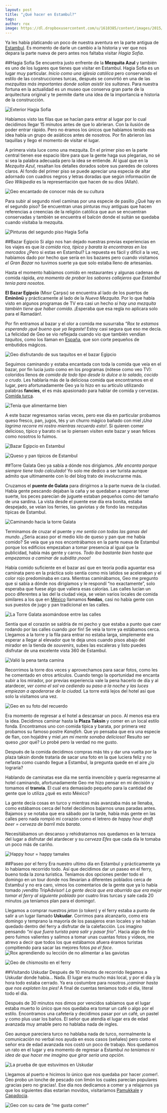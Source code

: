 ```yaml
---
layout: post
title: "¿Qué hacer en Estambul?"
tags: 
author: rox
image: https://dl.dropboxusercontent.com/u/1610385/content/images/2015/02/Caminando-hacia-la-torre-Galata-1.jpg
---
```

Ya les había platicando un poco de nuestra aventura en la parte antigua de [Estambul](/tag/estambul). Es momento de darle un cambio a la historia y ver que nos depara la parte nueva de pero antes nos faltaba visitar *Hagia Sofia*.

##Hagia Sofia
Se encuentra justo enfrente de la **Mezquita Azul** y también es uno de los lugares que tienes que visitar en Estambul. Hagia Sofia es un lugar muy particular. *Inicio como una iglesia católica* pero conservando el estilo de las construcciones turcas, después se convirtió en una de las *mezquitas más importantes donde solían asistir los sultanes*. Para nuestra fortuna en la actualidad es un museo que conserva gran parte de la arquitectura original y te permite darte una idea de la importancia e historia de la construcción. 

![Exterior Hagia Sofia](https://dl.dropboxusercontent.com/u/1610385/content/images/2015/02/Exterior-Hagia-Sofia.jpg)

Habíamos visto las filas que se hacían para entrar al lugar por lo cual decidimos llegar 15 minutos antes de que lo abrieran. Con la ilusión de poder entrar rápido. Pero no éramos los únicos que habíamos tenido esa idea  había un grupo de asiáticos antes de nosotros. Por fin abrieron las taquillas y llego el momento de visitar el lugar. 

A primera vista luce como una mezquita. En el primer piso en la parte central tienen ese espacio libre para que la gente haga sus plegarias, no sé si sea la palabra adecuada pero la idea se entiende. Al igual que en la *Mezquita Azul*, resaltan los detalles dorados sobre sus paredes de colores claros. Al fondo del primer piso se puede apreciar una especia de altar adornado con cuadros negros y letras doradas que según información de *Geo Wikipedia* es la representación que hacen de su dios (Allah).  

![Geo encantado de conocer más de su cultura](https://dl.dropboxusercontent.com/u/1610385/content/images/2015/02/Geo-encantado-de-conocer-m-s-de-su-cultura.jpg)

Para subir al segundo nivel caminas por una especie de pasillo ¿Qué hay en el segundo piso? Se encuentran unas pinturas muy antiguas que hacen referencias a creencias de la religión católica que aun se encuentran conservadas y también se encuentra el balcón donde el sultán se quedaba cuando visitaba la mezquita.

![Pinturas del segundo piso Hagia Sofia ](https://dl.dropboxusercontent.com/u/1610385/content/images/2015/02/Pinturas-del-segundo-piso-Hagia-Sofia.jpg)

##Bazar Egipcio
Si algo nos han dejado nuestras previas experiencias en los viajes es que *la comida rica, típica y barata la encontraras en los mercados* ¿Pero si estas en Estambul? La repuesta es fácil y difícil a la vez, habíamos dado por hecho que sería en los bazares pero cuando visitamos *el Gran Bazar* no tuvimos suerte ya que solo estaba lleno de artesanías. 

Hasta el momento habíamos comido en restaurantes y algunas cadenas de comida rápida, *era momento de probar los sabores callejeros que Estambul tenia para nosotos.* 

**El Bazar Egipcio** (Mısır Çarşısı) se encuentra al lado de los puertos de **Eminönü** y prácticamente al lado de la *Nueva Mezquita*. Por lo que había visto en algunos programas de TV era casi un hecho *si hay una mezquita también tiene que haber comida*. ¡Esperaba que esa regla no aplicara solo para el Ramadán!. 

Por fin entramos al bazar y el olor a comida me susurraba *“Rox te estamos esperando ¡qué bueno que ya llegaste!* Estoy casi segura que eso me decía. La felicidad de Geo se vio reflejada cuando vio que también vendían *taquitos*, como los llaman en [España](/tag/espana), que son corte pequeños de embutidos mágicos.

![Geo disfrutando de sus taquitos en el bazar Egipcio](https://dl.dropboxusercontent.com/u/1610385/content/images/2015/02/Geo-disfrutando-de-sus-taquitos-en-el-bazar-Egipcio.jpg)

Seguimos caminando y estaba encantada con toda la comida que veía en el bazar, por fin lucia justo como en los programas (nótese como veo TV): coloridos llenos de *comida de todo tipo desde lo dulce a lo salado, cocido o crudo.* Les hablaría más de la deliciosa comida que encontramos en el lugar, pero afortunadamente Geo ya lo hizo en su artículo utilizando palabras **fancies**, el es más apasionado para hablar de comida y cervezas. [Comida turca](/kebap-o-comida-turca/). 

![Tenía que alimentarme bien](https://dl.dropboxusercontent.com/u/1610385/content/images/2015/02/Ten-a-que-alimentarme-bien.jpg)

A este bazar regresamos varias veces, pero ese día en particular probamos queso fresco, pan, jugos, tés y un churro mágico bañado con miel *¡Una lagrima recorre mi rostro mientras recuerdo esto!*. Si quieren comer delicioso, típico y barato ni se lo piensen visiten este bazar y sean felices como nosotros lo fuimos.

![Bazar Egipcio en Estambul](https://dl.dropboxusercontent.com/u/1610385/content/images/2015/02/2014-12-20-11-32-51.jpg)

![Queso y pan típicos de Estambul](https://dl.dropboxusercontent.com/u/1610385/content/images/2015/02/comida-bazar.jpg)

##Torre Galata
Geo ya sabía a dónde nos dirigíamos. *¡Me encanta porque siempre tiene todo calculado!* Yo solo me dedico a ser turista aunque admito que ultimamente con lo del blog trato de involucrarme más. 

Cruzamos el **puente de Galata** para dirigirnos a la parte nueva de la ciudad. Había gente pescando dejaban la  caña y se quedaban a esperar tener suerte, los peces parecían de juguete estaban pequeños como del tamaño de una sardina. La vista desde el puente ese día era bonita, estaba despejado, se veían los ferries, las gaviotas y de fondo las mezquitas típicas de Estambul.

![Caminando hacia la torre Galata](https://dl.dropboxusercontent.com/u/1610385/content/images/2015/02/Caminando-hacia-la-torre-Galata.jpg)

Terminamos de cruzar el puente y *me sentía con todas las ganas del mundo*. ¿Seria  acaso por el medio kilo de queso y pan que me había comido? Se veía que ya nos encontrábamos en la parte nueva de Estambul porque los edificios empezaban a tomar presencia al igual que la publicidad, había más gente y carros. *Todo iba bastante bien hasta que empezamos a caminar de subidita ¡nooo!* 

Había comido suficiente en el bazar así que en teoría podía aguantar esa caminata pero en la práctica solo sentía como mis latidos se aceleraban y el color rojo predominaba en cara. Mientras caminábamos, Geo me pregunto que si sabía a dónde nos dirigíamos y le respondí “no exactamente”, solo esperaba que fuese algo que valiera esas calorías. Las calles lucían un poco diferentes a las del la ciudad vieja, se veían varios locales de comida similares a los que en [México](/tag/mexico) llamamos **fondas**, casi no había gente con sus puestos de jugo y pan tradicional en las calles.

![La Torre Galata asomándose entre las calles](https://dl.dropboxusercontent.com/u/1610385/content/images/2015/02/2014-12-20-12-24-31.jpg)

Sentía que el corazón se saldría de mi pecho y que estaba a punto que caer rodando por las calles cuando ¡por fin! Se veía la torre ya estábamos cerca. Llegamos a la torre y la fila para entrar no estaba larga, simplemente era esperar a llegar al elevador que te deja unos cuando pisos abajo del mirador en la tienda de *souvenirs*, subes las escaleras y listo puedes disfrutar de una excelente vista 360 de Estambul. 

![Valió la pena tanta camina](https://dl.dropboxusercontent.com/u/1610385/content/images/2015/02/Vista-desde-la-torre.jpg)

Recorrimos la torre dos veces y aprovechamos para sacar fotos, como les he comentado en otros artículos. Cuando tengo la oportunidad me encanta subir a los mirador, por previas experiencia vale la pena hacerlo de día y al atardecer, *ver como el sol va cediendo su paso a la noche y las luces empiezan a apoderarse de la ciudad*. La torre está lejos del hotel así que solo la visitamos una vez.

![Geo en su foto del recuerdo](https://dl.dropboxusercontent.com/u/1610385/content/images/2015/02/2014-12-20-12-41-24.jpg)

Era momento de regresar a el hotel a descansar un poco. Al menos esa era la idea. Decidimos caminar hasta la **Plaza Taksin** y comer en un local estilo fonda. Encontramos uno con comida típica y barata, por primera vez probamos su famoso postre *Kanafeh*. Que yo pensaba que era una especie de flan, con hojaldre y miel *¡en mi mente sonaba delicioso!* Resulto ser queso ¿por qué? Lo probé pero la verdad no me gusto. 

Después de la comida decidimos compras más tés y dar una vuelta por la plaza taksin donde trataría de sacar una foto en la que luciera feliz y no nefasta como cuando llegue a Estambul, la pregunta quede en el aire ¿lo lograría?

Hablando de caminatas ese día me sentía invencible y quería regresarme al hotel caminando, afortunadamente Geo me hizo pensar en mi decisión y tomamos el **tranvía**. El cual era demasiado pequeño para la cantidad de gente que lo utiliza ¿qué es esto México? 

La gente decía cosas en turco y mientras más avanzaba más se llenaba, como estábamos cerca del hotel decidimos bajarnos unas paradas antes. Bajamos y se notaba que era sábado por la tarde, había más gente en las calles pero nada rompió mi corazón como el letrero de *happy hour draft beer = cerveza de barril más barata*. 

Necesitábamos un descanso y rehidratarnos nos quedamos en la terraza del lugar a disfrutar del atardecer y su *cerveza Efes* que cada día le tomaba un poco más de cariño.

![Happy hour = happy tamales](https://dl.dropboxusercontent.com/u/1610385/content/images/2015/02/2014-12-20-15-34-38.jpg)

##Paseo por el ferry
Era nuestro ultimo día en Estambul y prácticamente ya lo habíamos recorrido todo. Así que decidimos dar un paseo en el ferry, bueno toda la zona turistica. Teníamos dos opciones perder todo el domingo en un tour donde nos llevarían a diferentes poblados cerca de Estambul y no era caro, vimos los comentarios de la gente que ya lo había tomado ¡vendito TripAdvisor! *La gente decía que era aburrido que era mejor tomar el ferry al siguiente poblado* por cuatro liras turcas y sale cada 20 minutos ¡ya teníamos plan para el domingo!. 

Llegamos a comprar nuestros *jeton* (o token) y el ferry estaba a punto de salir a un lugar llamado **Uskudar**. Corrimos para alcanzarlo, como era domingo y temprano la mayoría de los pasajeros eran locales y se habían quedado dentro del ferry a disfrutar de la calefacción. Los imagino pensando *“ni que fuera turista para salir y pasar frío”*. Hacia algo de frío pero fuimos valientes y salimos a tomar unas cuantas fotos y videos, me atrevo a decir que todos los que estábamos afuera éramos turistas compitiendo para sacar las mejores fotos *pa el face*.
![Rox aprendiendo su lección de no alimentar a las gaviotas](https://dl.dropboxusercontent.com/u/1610385/content/images/2015/02/2014-12-21-10-56-16-1.jpg)

![Geo de chismosito en el ferry](https://dl.dropboxusercontent.com/u/1610385/content/images/2015/02/2014-12-21-11-03-08.jpg)

##Visitando Uskudar
Después de 10 minutos de recorrido llegamos a Uskudar donde había... Nada. El lugar era mucho más local, y por el día y la hora todo estaba cerrado. Ya era costumbre para nosotros *¡caminar hasta que nos exploten los pies!* A final de cuentas teníamos todo el día, literal todo el día. 

Después de 30 minutos nos dimos por vencidos sabíamos que el lugar estaba muerto lo único que nos quedaba era tomar un café o algo por el estilo. Encontramos una cafetería y decidimos pasar por un café, un pastel y como plus usar los baños. El señor que atendía el lugar era de edad avanzada muy amable pero no hablaba nada de ingles. 

Geo aunque pareciera turco no hablaba nada de turco, normalmente la comunicación no verbal nos ayuda en esos casos (señales) pero como el señor era de edad avanzada nos costó un poco de trabajo. Nos quedamos un rato en el lugar y era momento de regresar a Estambul *no teníamos ni idea de que hacer me imagino que girar seria una opción.*

![La prueba de que estuvimos en Uskudar](https://dl.dropboxusercontent.com/u/1610385/content/images/2015/02/2014-12-21-09-46-12.jpg)

Llegamos al puerto e hicimos lo único que nos quedaba por hacer ¡comer!. Geo probo un lonche de pescado con limón los cuales parecían populares ¡gracias pero no gracias!. Ese día nos dedicamos a comer y a relajarnos ya que los siguientes días estarían movidos, visitaríamos [Pamukkale](/un-lugar-llamado-pamukkale/) y [Capadocia](/tag/capadocia).

![Geo con su cara de “me gusta comer”](https://dl.dropboxusercontent.com/u/1610385/content/images/2015/02/2014-12-21-11-14-22.jpg)
